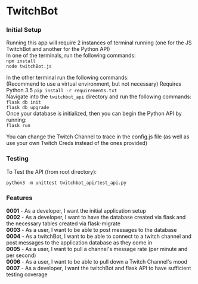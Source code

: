 # TwitchBot
### Initial Setup
Running this app will require 2 instances of terminal running (one for the JS TwitchBot and another for the Python API) \
In one of the terminals, run the following commands: \
`npm install` \
`node twitchBot.js`

In the other terminal run the following commands: \
(Recommend to use a virtual environment, but not necessary)
Requires Python 3.5
`pip install -r requirements.txt` \
Navigate into the `twitchbot_api` directory and run the following commands: \
`flask db init` \
`flask db upgrade` \
Once your database is initialized, then you can begin the Python API by running: \
`flask run`

You can change the Twitch Channel to trace in the config.js file (as well as use your own Twitch Creds instead of the ones provided)

### Testing
To Test the API (from root directory):

`python3 -m unittest twitchbot_api/test_api.py`

### Features
__0001__ - As a developer, I want the initial application setup \
__0002__ - As a developer, I want to have the database created via flask and the necessary tables created via flask-migrate \
__0003__ - As a user, I want to be able to post messages to the database \
__0004__ - As a twitchBot, I want to be able to connect to a twitch channel and post messages to the application database as they come in \
__0005__ - As a user, I want to pull a channel's message rate (per minute and per second) \
__0006__ - As a user, I want to be able to pull down a Twitch Channel's mood \
__0007__ - As a developer, I want the twitchBot and flask API to have sufficient testing coverage